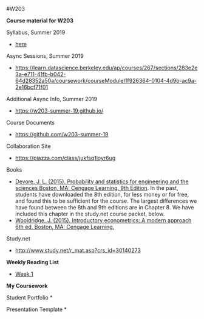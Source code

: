 #W203

<b>Course material for W203</b>

Syllabus, Summer 2019
* [here](./w203_syllabus.pdf)

Async Sessions, Summer 2019
* https://learn.datascience.berkeley.edu/ap/courses/267/sections/283e2e3a-e711-41fb-b042-64d28352a50a/coursework/courseModule/ff926364-0104-4d9b-ac9a-2e16bcf71f01

Additional Async Info, Summer 2019
* https://w203-summer-19.github.io/

Course Documents
* https://github.com/w203-summer-19

Collaboration Site
* https://piazza.com/class/jukfsq1loyr6ug

Books
* [Devore, J. L. (2015). Probability and statistics for engineering and the sciences Boston, MA: Cengage Learning. 9th Edition](https://smile.amazon.com/Probability-Statistics-Engineering-Sciences-Devore/dp/1305251806/ref=sr_1_1?keywords=Probability+and+statistics+for+engineering+and+the+sciences&qid=1556937315&s=gateway&sr=8-1). In the past, students have downloaded the 8th edition, for less money or for free, and found this to be sufficient for the course. The largest differences we have found between the 8th and 9th editions are in Chapter 8. We have included this chapter in the study.net course packet, below.
* [Wooldridge, J. (2015). Introductory econometrics: A modern approach 6th ed. Boston, MA: Cengage Learning.](https://smile.amazon.com/Introductory-Econometrics-Modern-Approach-Standalone-dp-130527010X/dp/130527010X/ref=mt_hardcover?_encoding=UTF8&me=&qid=)

Study.net
* http://www.study.net/r_mat.asp?crs_id=30140273



<b>Weekly Reading List</b>
* [Week 1](./Week1/README.MD)


<b>My Coursework</b>

Student Portfolio
* 

Presentation Template
* 


